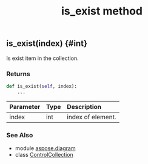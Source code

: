 ﻿---
title: is_exist method
second_title: Aspose.Diagram for Python via .NET API References
description: 
type: docs
weight: 70
url: /python-net/aspose.diagram/controlcollection/is_exist/
is_root: false
---

## is_exist(index) {#int}

Is exist item in the collection.

### Returns 





```python
def is_exist(self, index):
    ...
```


| Parameter | Type | Description |
| :- | :- | :- |
| index | int | index of element. |



### See Also
* module [aspose.diagram](../../)
* class [ControlCollection](/diagram/python-net/aspose.diagram/controlcollection)
